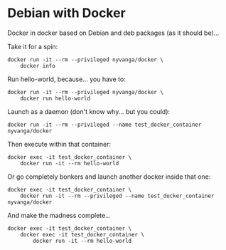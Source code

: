 # Debian with Docker

Docker in docker based on Debian and deb packages (as it should be)...

Take it for a spin:
```
docker run -it --rm --privileged nyvanga/docker \
	docker info
```

Run hello-world, because... you have to:
```
docker run -it --rm --privileged nyvanga/docker \
	docker run hello-world
```

Launch as a daemon (don't know why... but you could):
```
docker run -it --rm --privileged --name test_docker_container nyvanga/docker
```

Then execute within that container:
```
docker exec -it test_docker_container \
	docker run -it --rm hello-world
```

Or go completely bonkers and launch another docker inside that one:
```
docker exec -it test_docker_container \
	docker run -it --rm --privileged --name test_docker_container nyvanga/docker
```

And make the madness complete...
```
docker exec -it test_docker_container \
	docker exec -it test_docker_container \
		docker run -it --rm hello-world
```
